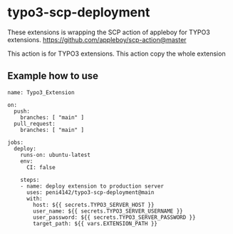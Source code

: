 # typo3-scp-deployment

These extensions is wrapping the SCP action of appleboy for TYPO3 extensions. https://github.com/appleboy/scp-action@master

This action is for TYPO3 extensions. This action copy the whole extension

## Example how to use

```
name: Typo3_Extension

on:
  push:
    branches: [ "main" ]
  pull_request:
    branches: [ "main" ]

jobs:
  deploy:
    runs-on: ubuntu-latest
    env:
      CI: false

    steps:
    - name: deploy extension to production server
      uses: peni4142/typo3-scp-deployment@main
      with:
        host: ${{ secrets.TYPO3_SERVER_HOST }}
        user_name: ${{ secrets.TYPO3_SERVER_USERNAME }}
        user_password: ${{ secrets.TYPO3_SERVER_PASSWORD }}
        target_path: ${{ vars.EXTENSION_PATH }}
```
